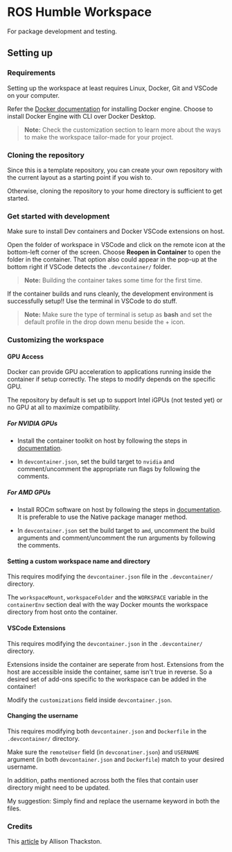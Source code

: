 # ROS Humble Workspace

For package development and testing.

## Setting up

### Requirements

Setting up the workspace at least requires Linux, Docker, Git and VSCode on your
computer.

Refer the [Docker documentation](https://docs.docker.com/engine/install/) for
installing Docker engine. Choose to install Docker Engine with CLI over
Docker Desktop.

> **Note:** Check the customization section to learn more about the ways to
> make the workspace tailor-made for your project.

### Cloning the repository

Since this is a template repository, you can create your own repository with the
current layout as a starting point if you wish to.

Otherwise, cloning the repository to your home directory is sufficient to get
started.

### Get started with development

Make sure to install Dev containers and Docker VSCode extensions on host.

Open the folder of workspace in VSCode and click on the remote icon at the
bottom-left corner of the screen. Choose **Reopen in Container** to open the
folder in the container. That option also could appear in the pop-up at the
bottom right if VSCode detects the `.devcontainer/` folder.

> **Note:** Building the container takes some time for the first time.

If the container builds and runs cleanly, the development environment is
successfully setup!! Use the terminal in VSCode to do stuff.

> **Note:** Make sure the type of terminal is setup as **bash** and set the
> default profile in the drop down menu beside the + icon.

### Customizing the workspace

#### GPU Access

Docker can provide GPU acceleration to applications running inside the container
if setup correctly. The steps to modify depends on the specific GPU.

The repository by default is set up to support Intel iGPUs (not tested yet) or no
GPU at all to maximize compatibility.

##### For NVIDIA GPUs

- Install the container toolkit on host by following the steps in [documentation](https://docs.nvidia.com/datacenter/cloud-native/container-toolkit/latest/install-guide.html).

- In `devcontainer.json`, set the build target to `nvidia` and comment/uncomment
  the appropriate run flags by following the comments.

##### For AMD GPUs

- Install ROCm software on host by following the steps in [documentation](https://rocm.docs.amd.com/projects/install-on-linux/en/latest/tutorial/quick-start.html#rocm-amdgpu-quick).
  It is preferable to use the Native package manager method.

- In `devcontainer.json` set the build target to `amd`, uncomment the build
  arguments and comment/uncomment the run arguments by following the comments.

#### Setting a custom workspace name and directory

This requires modifying the `devcontainer.json` file in the `.devcontainer/`
directory.

The `workspaceMount`, `workspaceFolder` and the `WORKSPACE` variable in the
`containerEnv` section deal with the way Docker mounts the workspace directory
from host onto the container.

#### VSCode Extensions

This requires modifying the `devcontainer.json` in the `.devcontainer/` directory.

Extensions inside the container are seperate from host. Extensions from the host
are accessible inside the container, same isn't true in reverse. So a desired
set of add-ons specific to the workspace can be added in the container!

Modify the `customizations` field inside `devcontainer.json`.

#### Changing the username

This requires modifying both `devcontainer.json` and `Dockerfile` in the
`.devcontainer/` directory.

Make sure the `remoteUser` field (in `devconatiner.json`) and `USERNAME` argument
(in both `devcontainer.json` and `Dockerfile`) match to your desired username.

In addition, paths mentioned across both the files that contain user directory
might need to be updated.

My suggestion: Simply find and replace the username keyword in both the files.

### Credits

This [article](https://www.allisonthackston.com/articles/vscode-docker-ros2) by Allison Thackston.
